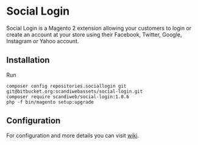 # Social Login

Social Login is a Magento 2 extension allowing your customers to login or create an account at your store using their Facebook, Twitter, Google, Instagram or Yahoo account.

## Installation

Run
```
composer config repositories.sociallogin git git@bitbucket.org:scandiwebassets/social-login.git
composer require scandiweb/social-login:1.0.6
php -f bin/magento setup:upgrade
```

## Configuration

For configuration and more details you can visit [wiki](https://scandiweb.atlassian.net/wiki/display/MAG2/Scandi+Social+Login).

